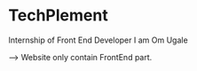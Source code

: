 # TechPlement
Internship of Front End Developer
I am Om Ugale

--> Website only contain FrontEnd part.

